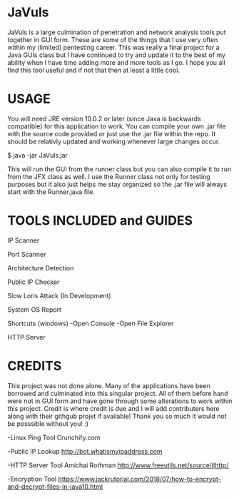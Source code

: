 # JaVuls
JaVuls is a large culmination of penetration and network analysis tools put together in GUI form. These are some of the things that I use very often within my (limited) pentesting career. This was really a final project for a Java GUIs class but I have continued to try and update it to the best of my ability when I have time adding more and more tools as I go. I hope you all find this tool useful and if not that then at least a little cool. 

# USAGE
You will need JRE version 10.0.2 or later (since Java is backwards compatible) for this application to work. You can compile your own .jar file with the source code provided or just use the .jar file within the repo. It should be relativly updated and working whenever large changes occur. 

$ java -jar JaVuls.jar

This will run the GUI from the runner class but you can also compile it to run from the JFX class as well. I use the Runner class not only for testing purposes but it also just helps me stay organized so the .jar file will always start with the Runner.java file.

# TOOLS INCLUDED and GUIDES
IP Scanner

Port Scanner

Architecture Detection

Public IP Checker

Slow Loris Attack (In Development)

System OS Report

Shortcuts (windows)
-Open Console
-Open File Explorer

HTTP Server

# CREDITS
This project was not done alone. Many of the applications have been borrowed and culminated into this singular project. All of them before hand were not in GUI form and have gone through some alterations to work within this project. Credit is where credit is due and I will add contributers here along with their githgub projet if available! Thank you so much it would not be posssible without you! :)

-Linux Ping Tool
Crunchify.com

-Public IP Lookup
http://bot.whatismyipaddress.com

-HTTP Server Tool
Amichai Rothman
http://www.freeutils.net/source/jlhttp/

-Encryption Tool
https://www.jackrutorial.com/2018/07/how-to-encrypt-and-decrypt-files-in-java10.html